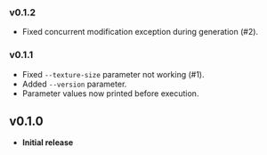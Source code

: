 ### v0.1.2
- Fixed concurrent modification exception during generation (#2).

### v0.1.1
- Fixed `--texture-size` parameter not working (#1).
- Added `--version` parameter.
- Parameter values now printed before execution.

## v0.1.0
- **Initial release**
